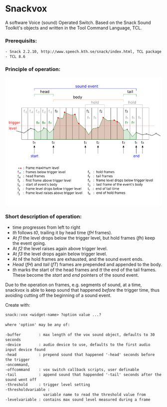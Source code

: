 # Snackvox

A software Voice (sound) Operated Switch.
Based on the Snack Sound Toolkit's objects and written in the Tool Command Language, TCL.

### Prerequisits:
	- Snack 2.2.10, http://www.speech.kth.se/snack/index.html, TCL package
	- TCL 8.6

### Principle of operation:

![how does it work](https://github.com/dzach/snackvox/blob/master/img/howdoesitwork.png)

### Short description of operation:

- time progresses from left to right
- *th* follows *t0*, trailing it by head time (*fH* frames).
- At *f1* the level drops below the trigger level, but hold 
  frames (*fh*) keep the event going.
- At *f2* the level raises again above trigger level.
- At *f3* the level drops again below trigger level.
- At *t4* the hold frames are exhausted, and the sound event ends.
- *Head* (*fH*) and *tail* (*fT*) frames are prepended and appended to the body.
- *th* marks the start of the head frames and *tt* the end of the 
  tail frames. These become the *start* and *end* pointers of the
  sound event. 

Due to the operation on frames, e.g. segments of sound, at a time, snackvox is able to keep sound that happened *before* the trigger time, thus avoiding cutting off the beginning of a sound event.

Create with:

```
snack::vox <widget-name> ?option value ...? 

where 'option' may be any of:

-buffer        : max length of the vox sound object, defaults to 30 seconds
-device        : audio device to use, defaults to the first audio input device found
-head          : prepend sound that happened '-head' seconds before the trigger
-oncommand, 
-offcommand    : vox switch callback scripts, user definable
-tail          : append sound that happended '-tail' seconds after the sound went off
-threshold     : trigger level setting
-thresholdvariable :
                 variable name to read the threshold value from
-levelvariable : contains max sound level measured during a frame

```

